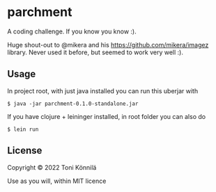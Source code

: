 # parchment

A coding challenge. If you know you know :).

Huge shout-out to @mikera and his https://github.com/mikera/imagez library. Never used it before, but seemed to work very well :).

## Usage

In project root, with just java installed you can run this uberjar with

    $ java -jar parchment-0.1.0-standalone.jar

If you have clojure + leininger installed, in root folder you can also do

    $ lein run

## License

Copyright © 2022 Toni Könnilä

Use as you will, within MIT licence
